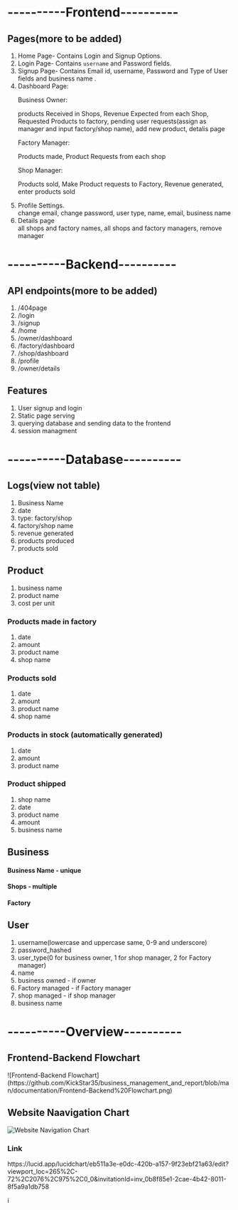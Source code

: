 <h1>----------Frontend----------</h1>

<h2>Pages(more to be added)</h2> 
<ol>
<li> Home Page- Contains Login and Signup Options. </li>
<li> Login Page- Contains <code>username</code> and Password fields. </li>
<li> Signup Page- Contains Email id, username, Password and Type of User fields and business name . </li>
<li> Dashboard Page: 

Business Owner:

products Received in Shops, Revenue Expected from each Shop, Requested Products to factory, pending user requests(assign as manager and input factory/shop name), add new product, detalis page

Factory Manager:

Products made, Product Requests from each shop

Shop Manager:

Products sold, Make Product requests to Factory, Revenue generated, enter products sold


</li>
<li> Profile Settings. </li>
change email, change password, user type, name, email, business name

<li> Details page </li>
all shops and factory names, all shops and factory managers, remove manager

</ol>

<h1>----------Backend----------</h1>

<h2>API endpoints(more to be added)</h2>
<ol>
<li> /404page</li>
<li> /login</li>
<li> /signup</li>
<li> /home</li>
<li> /owner/dashboard</li>
<li> /factory/dashboard</li>
<li> /shop/dashboard</li>
<li> /profile</li>
<li> /owner/details</li>
</ol>

<h2>Features</h2>
<ol>
<li> User signup and login</li>
<li> Static page serving</li>
<li> querying database and sending data to the frontend</li>
<li> session managment</li>
</ol>

<h1>----------Database----------</h1>

<h2>Logs(view not table)</h2>
<ol>
<li>Business Name</li>
<li> date </li>
<li> type: factory/shop</li>
<li> factory/shop name</li>
<li>revenue generated</li>
<li> products produced</li>
<li> products sold</li>
</ol>

<h2>Product</h2>
<ol>
<li> business name</li>
<li> product name</li>
<li> cost per unit</li>
</ol>

<h3>Products made in factory</h3>
<ol>
<li> date</li>
<li> amount</li>
<li> product name</li>
<li>shop name</li>
</ol>
<h3>Products sold</h3>
<ol>
<li> date</li>
<li> amount</li>
<li> product name</li>
<li>shop name</li>
</ol>
<h3>Products in stock (automatically generated)</h3>
<ol>
<li>date</li>
<li> amount</li>
<li> product name</li>
</ol>

<h3>Product shipped</h3>
<ol>
<li> shop name</li>
<li> date</li>
<li> product name</li>
<li> amount</li>
<li>business name</li>
</ol>

<h2>Business</h2>
<!-- Pulkit, make this the same as other tables -->
<h4>Business Name - unique</h4>
<h4>Shops - multiple</h4>
<h4>Factory</h4>
</ol>
</ol>

<h2>User</h2>
<ol>
<li> username(lowercase and uppercase same, 0-9 and underscore)</li>
<li>password_hashed</li>
<li> user_type(0 for business owner, 1 for shop manager, 2 for Factory manager)</li>
<li> name</li>
<li> business owned - if owner</li>
<li> Factory managed - if Factory manager</li>
<li> shop managed - if shop manager</li>
<li> business name</li>
</ol>

<h1>----------Overview----------</h1>

<h2>Frontend-Backend Flowchart</h2>
<!-- fix this -->
![Frontend-Backend Flowchart](https://github.com/KickStar35/business_management_and_report/blob/man/documentation/Frontend-Backend%20Flowchart.png)

<h2>Website Naavigation Chart</h2>

![Website Navigation Chart](https://github.com/KickStar35/business_management_and_report/blob/main/documentation/Website%20Navigation.png)

<h3>Link</h3>
https://lucid.app/lucidchart/eb511a3e-e0dc-420b-a157-9f23ebf21a63/edit?viewport_loc=265%2C-72%2C2076%2C975%2C0_0&invitationId=inv_0b8f85e1-2cae-4b42-8011-8f5a9a1db758


i
